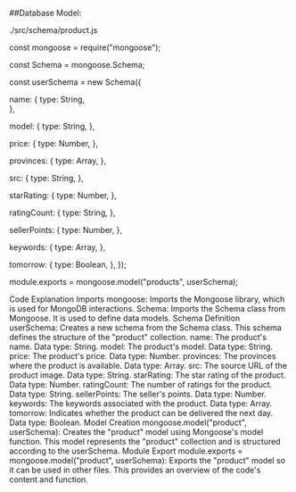 ##Database Model:

./src/schema/product.js

const mongoose = require("mongoose");

const Schema = mongoose.Schema;

const userSchema = new Schema({

name: {
type: String,  
 },
 
model: {
type: String,
},

price: {
type: Number,
},

provinces: {
type: Array,
},

src: {
type: String,
},

starRating: {
type: Number,
},

ratingCount: {
type: String,
},

sellerPoints: {
type: Number,
},

keywords: {
type: Array,
},

tomorrow: {
type: Boolean,
},
});

module.exports = mongoose.model("products", userSchema);

Code Explanation
Imports
mongoose: Imports the Mongoose library, which is used for MongoDB interactions.
Schema: Imports the Schema class from Mongoose. It is used to define data models.
Schema Definition
userSchema: Creates a new schema from the Schema class. This schema defines the structure of the "product" collection.
name: The product's name. Data type: String.
model: The product's model. Data type: String.
price: The product's price. Data type: Number.
provinces: The provinces where the product is available. Data type: Array.
src: The source URL of the product image. Data type: String.
starRating: The star rating of the product. Data type: Number.
ratingCount: The number of ratings for the product. Data type: String.
sellerPoints: The seller's points. Data type: Number.
keywords: The keywords associated with the product. Data type: Array.
tomorrow: Indicates whether the product can be delivered the next day. Data type: Boolean.
Model Creation
mongoose.model("product", userSchema): Creates the "product" model using Mongoose's model function. This model represents the "product" collection and is structured according to the userSchema.
Module Export
module.exports = mongoose.model("product", userSchema): Exports the "product" model so it can be used in other files.
This provides an overview of the code's content and function.
